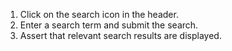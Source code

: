 1. Click on the search icon in the header.
2. Enter a search term and submit the search.
3. Assert that relevant search results are displayed.
